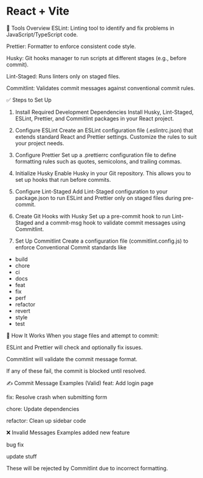 # React + Vite

📌 Tools Overview
ESLint: Linting tool to identify and fix problems in JavaScript/TypeScript code.

Prettier: Formatter to enforce consistent code style.

Husky: Git hooks manager to run scripts at different stages (e.g., before commit).

Lint-Staged: Runs linters only on staged files.

Commitlint: Validates commit messages against conventional commit rules.

✅ Steps to Set Up
1. Install Required Development Dependencies
Install Husky, Lint-Staged, ESLint, Prettier, and Commitlint packages in your React project.

2. Configure ESLint
Create an ESLint configuration file (.eslintrc.json) that extends standard React and Prettier settings. Customize the rules to suit your project needs.

3. Configure Prettier
Set up a .prettierrc configuration file to define formatting rules such as quotes, semicolons, and trailing commas.

4. Initialize Husky
Enable Husky in your Git repository. This allows you to set up hooks that run before commits.

5. Configure Lint-Staged
Add Lint-Staged configuration to your package.json to run ESLint and Prettier only on staged files during pre-commit.

6. Create Git Hooks with Husky
Set up a pre-commit hook to run Lint-Staged and a commit-msg hook to validate commit messages using Commitlint.

7. Set Up Commitlint
Create a configuration file (commitlint.config.js) to enforce Conventional Commit standards like

- build
- chore
- ci
- docs
- feat
- fix
- perf
- refactor
- revert
- style
- test

🧪 How It Works
When you stage files and attempt to commit:

ESLint and Prettier will check and optionally fix issues.

Commitlint will validate the commit message format.

If any of these fail, the commit is blocked until resolved.

✍️ Commit Message Examples (Valid)
feat: Add login page

fix: Resolve crash when submitting form

chore: Update dependencies

refactor: Clean up sidebar code

❌ Invalid Messages Examples
added new feature

bug fix

update stuff

These will be rejected by Commitlint due to incorrect formatting.
